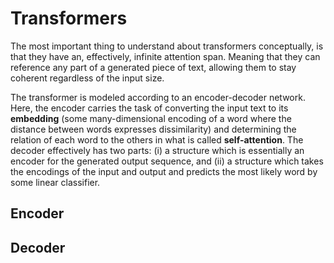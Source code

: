 # Transformers

The most important thing to understand about transformers conceptually, is that
they have an, effectively, infinite attention span. Meaning that they can
reference any part of a generated piece of text, allowing them to stay coherent
regardless of the input size.

The transformer is modeled according to an encoder-decoder network. Here, the
encoder carries the task of converting the input text to its **embedding** (some
many-dimensional encoding of a word where the distance between words expresses
dissimilarity) and determining the relation of each word to the others in what
is called **self-attention**. The decoder effectively has two parts: (i) a
structure which is essentially an encoder for the generated output sequence, and
(ii) a structure which takes the encodings of the input and output and predicts
the most likely word by some linear classifier.

## Encoder

## Decoder
